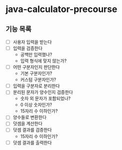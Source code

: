 # java-calculator-precourse
## 기능 목록
- [ ] 사용자 입력을 받는다
- [ ] 입력을 검증한다
  - 공백만 입력했나?
  - 입력 형식에 맞지 않는가?
- [ ] 어떤 구분자인지 판단한다
  - 기본 구분자인가?
  - 커스텀 구분자인가?
- [ ] 입력을 구분자로 분리한다
- [ ] 분리된 문자가 양수인지 검증한다
  - 숫자 외 문자가 포함되었나?
  - 0 이상 숫자인가?
  - 15자리 수 이하인가?
- [ ] 양수들로 변환한다
- [ ] 덧셈을 계산한다
- [ ] 덧셈 결과를 검증한다
  - 15자리 수 이하인가?
- [ ] 덧셈 결과를 출력한다
